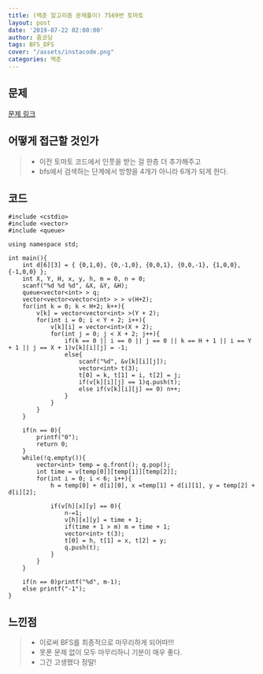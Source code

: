 ```yaml
---
title: (백준 알고리즘 문제풀이) 7569번 토마토
layout: post
date: '2019-07-22 02:00:00'
author: 줌코딩
tags: BFS_DFS
cover: "/assets/instacode.png"
categories: 백준
---
```


## 문제

[문제 링크](https://www.acmicpc.net/problem/7569)

## 어떻게 접근할 것인가

>* 이전 토마토 코드에서 인풋을 받는 걸 한층 더 추가해주고
>* bfs에서 검색하는 단계에서 방향을 4개가 아니라 6개가 되게 한다.

## 코드

    #include <cstdio>
    #include <vector>
    #include <queue>

    using namespace std;

    int main(){
        int d[6][3] = { {0,1,0}, {0,-1,0}, {0,0,1}, {0,0,-1}, {1,0,0}, {-1,0,0} };
        int X, Y, H, x, y, h, m = 0, n = 0;
        scanf("%d %d %d", &X, &Y, &H);
        queue<vector<int> > q;
        vector<vector<vector<int> > > v(H+2);
        for(int k = 0; k < H+2; k++){
            v[k] = vector<vector<int> >(Y + 2); 
            for(int i = 0; i < Y + 2; i++){
                v[k][i] = vector<int>(X + 2);
                for(int j = 0; j < X + 2; j++){
                    if(k == 0 || i == 0 || j == 0 || k == H + 1 || i == Y + 1 || j == X + 1)v[k][i][j] = -1;
                    else{
                        scanf("%d", &v[k][i][j]);
                        vector<int> t(3);
                        t[0] = k, t[1] = i, t[2] = j;
                        if(v[k][i][j] == 1)q.push(t);
                        else if(v[k][i][j] == 0) n++;
                    }
                }
            }
        }
        
        if(n == 0){
            printf("0");
            return 0;
        }
        while(!q.empty()){
            vector<int> temp = q.front(); q.pop();
            int time = v[temp[0]][temp[1]][temp[2]];
            for(int i = 0; i < 6; i++){
                h = temp[0] + d[i][0], x =temp[1] + d[i][1], y = temp[2] + d[i][2];

                if(v[h][x][y] == 0){
                    n-=1;
                    v[h][x][y] = time + 1;
                    if(time + 1 > m) m = time + 1;
                    vector<int> t(3);
                    t[0] = h, t[1] = x, t[2] = y;
                    q.push(t);
                }
            }
        }
        
        if(n == 0)printf("%d", m-1);
        else printf("-1");
    }

## 느낀점

>* 이로써 BFS를 최종적으로 마무리하게 되어따!!!
>* 못푼 문제 없이 모두 마무리하니 기분이 매우 좋다.
>* 그간 고생했다 정말!
